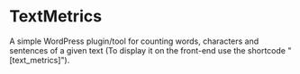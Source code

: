 # TextMetrics
A simple WordPress plugin/tool for counting words, characters and sentences of a given text (To display it on the front-end use the shortcode "[text_metrics]").
